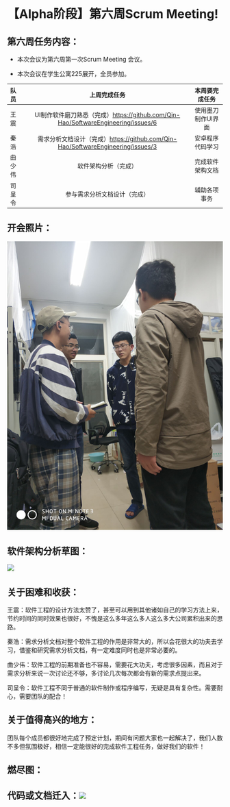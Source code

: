 # 【Alpha阶段】第六周Scrum Meeting!

## 第六周任务内容：



- 本次会议为第六周第一次Scrum Meeting 会议。

- 本次会议在学生公寓225展开，全员参加。

  



| 队员   |                         上周完成任务                         |   本周要完成任务   |
| :----- | :----------------------------------------------------------: | :----------------: |
| 王震   | UI制作软件磨刀熟悉（完成）https://github.com/Qin-Hao/SoftwareEngineering/issues/6 | 使用墨刀制作UI界面 |
| 秦浩   | 需求分析文档设计（完成）https://github.com/Qin-Hao/SoftwareEngineering/issues/3 |  安卓程序代码学习  |
| 曲少伟 |                     软件架构分析（完成）                     |  完成软件架构文档  |
| 司呈令 |                 参与需求分析文档设计（完成）                 |    辅助各项事务    |



## 开会照片：

![](https://github.com/Qin-Hao/SoftwareEngineering/blob/master/document/images/%E8%BD%AF%E4%BB%B6%E8%AE%BE%E8%AE%A1/%E7%AC%AC%E5%85%AD%E5%91%A8%E4%BE%8B%E4%BC%9A.jpg)



## 软件架构分析草图：

![](C:\Users\Vine\Desktop\架构分析草图.jpg)





## 关于困难和收获：

王震：软件工程的设计方法太赞了，甚至可以用到其他诸如自己的学习方法上来，节约时间的同时效果也很好，不愧是这么多年这么多人这么多大公司累积出来的思路。

秦浩：需求分析文档对整个软件工程的作用是非常大的，所以会花很大的功夫去学习，借鉴和研究需求分析文档，有一定难度同时也是非常必要的。

曲少伟：软件工程的前期准备也不容易，需要花大功夫，考虑很多因素，而且对于需求分析来说一次讨论还不够，多讨论几次每次都会有新的需求点提出来。

司呈令：软件工程不同于普通的软件制作或程序编写，无疑是具有复杂性。需要耐心，需要团队的配合！



## 关于值得高兴的地方：

团队每个成员都很好地完成了预定计划，期间有问题大家也一起解决了，我们人数不多但氛围极好，相信一定能很好的完成软件工程任务，做好我们的软件！



## 燃尽图：



## 代码或文档迁入：![](C:\Users\Vine\Desktop\文档.png)





